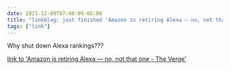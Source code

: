 ```yaml
---
date: 2021-12-09T07:40:09-05:00
title: "linkblog: just finished 'Amazon is retiring Alexa — no, not that one - The Verge'"
tags: ["link"]
---
```

Why shut down Alexa rankings???
 
[link to 'Amazon is retiring Alexa — no, not that one - The Verge'](https://www.theverge.com/2021/12/9/22825744/amazon-retiring-alexa-web-ranking-sevice)
